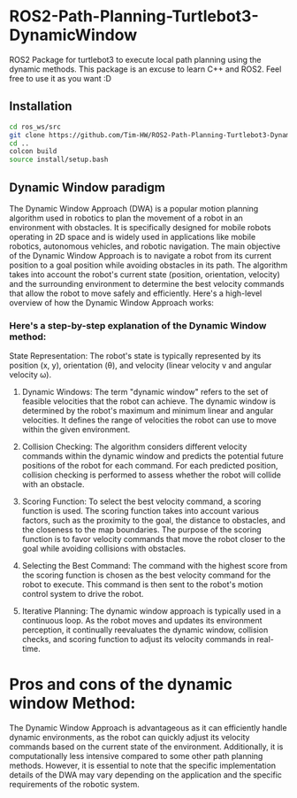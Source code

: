 # ROS2-Path-Planning-Turtlebot3-DynamicWindow
ROS2 Package for turtlebot3 to execute local path planning using the dynamic methods.
This package is an excuse to learn C++ and ROS2. Feel free to use it as you want :D

## Installation

```bash
cd ros_ws/src
git clone https://github.com/Tim-HW/ROS2-Path-Planning-Turtlebot3-DynamicWindow.git
cd ..
colcon build
source install/setup.bash
```

## Dynamic Window paradigm
The Dynamic Window Approach (DWA) is a popular motion planning algorithm used in robotics to plan the movement of a robot in an environment with obstacles. It is specifically designed for mobile robots operating in 2D space and is widely used in applications like mobile robotics, autonomous vehicles, and robotic navigation.
The main objective of the Dynamic Window Approach is to navigate a robot from its current position to a goal position while avoiding obstacles in its path. The algorithm takes into account the robot's current state (position, orientation, velocity) and the surrounding environment to determine the best velocity commands that allow the robot to move safely and efficiently.
Here's a high-level overview of how the Dynamic Window Approach works:

### Here's a step-by-step explanation of the Dynamic Window method:
State Representation: The robot's state is typically represented by its position (x, y), orientation (θ), and velocity (linear velocity v and angular velocity ω).

1. Dynamic Windows: The term "dynamic window" refers to the set of feasible velocities that the robot can achieve. The dynamic window is determined by the robot's maximum and minimum linear and angular velocities. It defines the range of velocities the robot can use to move within the given environment.

2. Collision Checking: The algorithm considers different velocity commands within the dynamic window and predicts the potential future positions of the robot for each command. For each predicted position, collision checking is performed to assess whether the robot will collide with an obstacle.

3. Scoring Function: To select the best velocity command, a scoring function is used. The scoring function takes into account various factors, such as the proximity to the goal, the distance to obstacles, and the closeness to the map boundaries. The purpose of the scoring function is to favor velocity commands that move the robot closer to the goal while avoiding collisions with obstacles.

4. Selecting the Best Command: The command with the highest score from the scoring function is chosen as the best velocity command for the robot to execute. This command is then sent to the robot's motion control system to drive the robot.

5. Iterative Planning: The dynamic window approach is typically used in a continuous loop. As the robot moves and updates its environment perception, it continually reevaluates the dynamic window, collision checks, and scoring function to adjust its velocity commands in real-time.

# Pros and cons of the dynamic window Method:

The Dynamic Window Approach is advantageous as it can efficiently handle dynamic environments, as the robot can quickly adjust its velocity commands based on the current state of the environment. Additionally, it is computationally less intensive compared to some other path planning methods.
However, it is essential to note that the specific implementation details of the DWA may vary depending on the application and the specific requirements of the robotic system.
